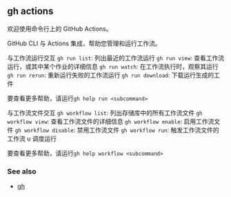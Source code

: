 ## gh actions

欢迎使用命令行上的 GitHub Actions。

GitHub CLI 与 Actions 集成，帮助您管理和运行工作流。

与工作流运行交互
`gh run list`: 列出最近的工作流运行
`gh run view`: 查看工作流运行，或其中某个作业的详细信息
`gh run watch`: 在工作流执行时，观察其运行
`gh run rerun`: 重新运行失败的工作流运行
`gh run download`: 下载运行生成的工件

要查看更多帮助，请运行`gh help run <subcommand>`

与工作流文件交互
`gh workflow list`: 列出存储库中的所有工作流文件
`gh workflow view`: 查看工作流文件的详细信息
`gh workflow enable`: 启用工作流文件
`gh workflow disable`: 禁用工作流文件
`gh workflow run`: 触发工作流文件的工作流 u 调度运行

要查看更多帮助，请运行`gh help workflow <subcommand>`

### See also

- [gh](./gh.zh.md)
